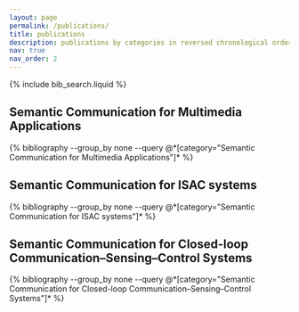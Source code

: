 ```yaml
---
layout: page
permalink: /publications/
title: publications
description: publications by categories in reversed chronological order.
nav: true
nav_order: 2
---
```


<!-- _pages/publications.md -->

<!-- Bibsearch Feature -->

{% include bib_search.liquid %}

<div class="publications">

<h2>Semantic Communication for Multimedia Applications</h2>
{% bibliography --group_by none --query @*[category="Semantic Communication for Multimedia Applications"]* %}

<h2>Semantic Communication for ISAC systems</h2>
{% bibliography --group_by none --query @*[category="Semantic Communication for ISAC systems"]* %}

<h2>Semantic Communication for Closed-loop Communication–Sensing–Control Systems</h2>
{% bibliography --group_by none --query @*[category="Semantic Communication for Closed-loop Communication–Sensing–Control Systems"]* %}

</div>

